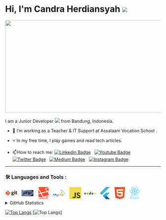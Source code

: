 <h1>
  Hi, I'm <strong>Candra Herdiansyah</strong>
  <img src="https://media.giphy.com/media/hvRJCLFzcasrR4ia7z/giphy.gif" width="30px"/>
</h1>

<div align="center">
  <img src="https://media.giphy.com/media/dWesBcTLavkZuG35MI/giphy.gif" width="600" height="300"/>
</div>

I am a Junior Developer <img src="https://media.giphy.com/media/WUlplcMpOCEmTGBtBW/giphy.gif" width="30"> from Bandung, Indonesia.

- :telescope: I’m working as a Teacher & IT Support at Assalaam Vocation School .

- :zap: In my free time, I play games and read tech articles.

- :mailbox:How to reach me: [![Linkedin Badge](https://img.shields.io/badge/-kangcandra-blue?style=flat&logo=Linkedin&logoColor=white)](https://linkedin.com/in/kangcandraa) &nbsp; [![Youtube Badge](https://img.shields.io/badge/YouTube-red?style=flat&logo=youtube&logoColor=white)](https://youtube.com/candraherdiansyah) &nbsp; [![Twitter Badge](https://img.shields.io/badge/Twitter-blue?style=flat&logo=twitter&logoColor=white)](https://twitter.com/kangcandraa_) &nbsp; [![Medium Badge](https://img.shields.io/badge/Medium-green?style=flat&logo=green&logoColor=white)](https://medium.com/@candraherdiansyah14) &nbsp; [![Instagram Badge](https://img.shields.io/badge/Instagram-pink?style=flat&logo=pink&logoColor=white)](https://instagram.com/kangcandra_)

---

### :hammer_and_wrench: Languages and Tools :
<div>
  <img
  src="https://github.com/devicons/devicon/blob/master/icons/git/git-original-wordmark.svg"
  title="Git"
  **alt="Git"
  width="40"
  height="40"
/> &nbsp;
<img
  src="https://github.com/devicons/devicon/blob/master/icons/php/php-original.svg"
  title="PHP"
  **alt="PHP"
  width="40"
  height="40"
/> &nbsp;
<img
  src="https://github.com/devicons/devicon/blob/master/icons/laravel/laravel-plain-wordmark.svg"
  title="Laravel"
  **alt="Laravel"
  width="40"
  height="40"
/> &nbsp;
<img
  src="https://github.com/devicons/devicon/blob/master/icons/mysql/mysql-original-wordmark.svg"
  title="MySQL"
  **alt="MySQL"
  width="40"
  height="40"
/> &nbsp;
<img src="https://github.com/devicons/devicon/blob/master/icons/javascript/javascript-original.svg" title="JavaScript" alt="JavaScript" width="40" height="40"/>&nbsp;
  <img src="https://github.com/devicons/devicon/blob/master/icons/nodejs/nodejs-original-wordmark.svg" title="NodeJS" alt="NodeJS" width="40" height="40"/>&nbsp;
  <img src="https://github.com/devicons/devicon/blob/master/icons/flutter/flutter-original.svg" title="Flutter" alt="Flutter" width="40" height="40"/>&nbsp;
  <img src="https://github.com/devicons/devicon/blob/master/icons/html5/html5-original.svg" title="HTML5" alt="HTML" width="40" height="40"/>&nbsp;
  <img src="https://github.com/devicons/devicon/blob/master/icons/react/react-original-wordmark.svg" title="React" alt="React" width="40" height="40"/>&nbsp;
  
</div>

<details>
  <summary>GitHub Statistics</summary>
  <hr />
  <p align="left">
    &nbsp;<img src="https://github-readme-stats.vercel.app/api?username=kangcand&show_icons=true" alt="kangcand" />
  </p>

  <p align="left">
    <img height="154" src="https://github-readme-stats.vercel.app/api/top-langs/?username=kangcand&layout=compact&hide=php&langs_count=6" />
  </p>
</details>
  
[![Top Langs](https://github-readme-stats.vercel.app/api/top-langs/?username=kangcand&layout=compact&theme=vision-friendly-dark)](https://github.com/anuraghazra/github-readme-stats)
[![Top Langs](https://wakatime.com/share/@878ce06a-daf4-416d-9b45-449849d54c31/7d051fda-b72c-4cd6-9565-4646cd94967e.svg)]


